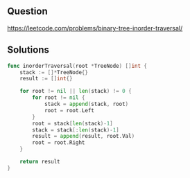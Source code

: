 ## Question

https://leetcode.com/problems/binary-tree-inorder-traversal/

## Solutions

```go
func inorderTraversal(root *TreeNode) []int {
	stack := []*TreeNode{}
	result := []int{}

	for root != nil || len(stack) != 0 {
		for root != nil {
			stack = append(stack, root)
			root = root.Left
		}
		root = stack[len(stack)-1]
		stack = stack[:len(stack)-1]
		result = append(result, root.Val)
		root = root.Right
	}

	return result
}
```
